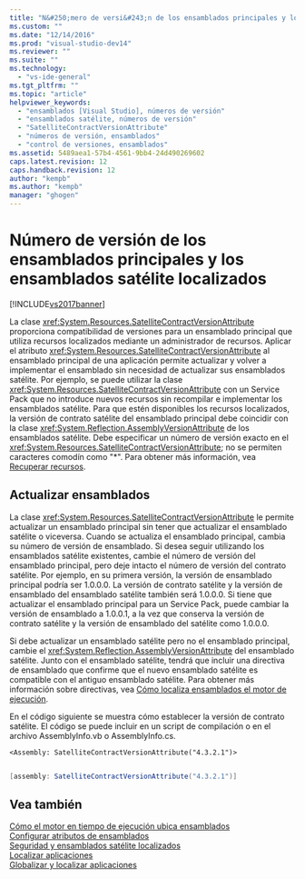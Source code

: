 ```yaml
---
title: "N&#250;mero de versi&#243;n de los ensamblados principales y los ensamblados sat&#233;lite localizados | Microsoft Docs"
ms.custom: ""
ms.date: "12/14/2016"
ms.prod: "visual-studio-dev14"
ms.reviewer: ""
ms.suite: ""
ms.technology: 
  - "vs-ide-general"
ms.tgt_pltfrm: ""
ms.topic: "article"
helpviewer_keywords: 
  - "ensamblados [Visual Studio], números de versión"
  - "ensamblados satélite, números de versión"
  - "SatelliteContractVersionAttribute"
  - "números de versión, ensamblados"
  - "control de versiones, ensamblados"
ms.assetid: 5489aea1-57b4-4561-9bb4-24d490269602
caps.latest.revision: 12
caps.handback.revision: 12
author: "kempb"
ms.author: "kempb"
manager: "ghogen"
---
```

# N&#250;mero de versi&#243;n de los ensamblados principales y los ensamblados sat&#233;lite localizados
[!INCLUDE[vs2017banner](../code-quality/includes/vs2017banner.md)]

La clase <xref:System.Resources.SatelliteContractVersionAttribute> proporciona compatibilidad de versiones para un ensamblado principal que utiliza recursos localizados mediante un administrador de recursos.  Aplicar el atributo <xref:System.Resources.SatelliteContractVersionAttribute> al ensamblado principal de una aplicación permite actualizar y volver a implementar el ensamblado sin necesidad de actualizar sus ensamblados satélite.  Por ejemplo, se puede utilizar la clase <xref:System.Resources.SatelliteContractVersionAttribute> con un Service Pack que no introduce nuevos recursos sin recompilar e implementar los ensamblados satélite.  Para que estén disponibles los recursos localizados, la versión de contrato satélite del ensamblado principal debe coincidir con la clase <xref:System.Reflection.AssemblyVersionAttribute> de los ensamblados satélite.  Debe especificar un número de versión exacto en el <xref:System.Resources.SatelliteContractVersionAttribute>; no se permiten caracteres comodín como "\*".  Para obtener más información, vea [Recuperar recursos](../Topic/Retrieving%20Resources%20in%20Desktop%20Apps.md).  
  
## Actualizar ensamblados  
 La clase <xref:System.Resources.SatelliteContractVersionAttribute> le permite actualizar un ensamblado principal sin tener que actualizar el ensamblado satélite o viceversa.  Cuando se actualiza el ensamblado principal, cambia su número de versión de ensamblado.  Si desea seguir utilizando los ensamblados satélite existentes, cambie el número de versión del ensamblado principal, pero deje intacto el número de versión del contrato satélite.  Por ejemplo, en su primera versión, la versión de ensamblado principal podría ser 1.0.0.0.  La versión de contrato satélite y la versión de ensamblado del ensamblado satélite también será 1.0.0.0.  Si tiene que actualizar el ensamblado principal para un Service Pack, puede cambiar la versión de ensamblado a 1.0.0.1, a la vez que conserva la versión de contrato satélite y la versión de ensamblado del satélite como 1.0.0.0.  
  
 Si debe actualizar un ensamblado satélite pero no el ensamblado principal, cambie el <xref:System.Reflection.AssemblyVersionAttribute> del ensamblado satélite.  Junto con el ensamblado satélite, tendrá que incluir una directiva de ensamblado que confirme que el nuevo ensamblado satélite es compatible con el antiguo ensamblado satélite.  Para obtener más información sobre directivas, vea [Cómo localiza ensamblados el motor de ejecución](../Topic/How%20the%20Runtime%20Locates%20Assemblies.md).  
  
 En el código siguiente se muestra cómo establecer la versión de contrato satélite.  El código se puede incluir en un script de compilación o en el archivo AssemblyInfo.vb o AssemblyInfo.cs.  
  
```vb#  
<Assembly: SatelliteContractVersionAttribute("4.3.2.1")>  
  
```  
  
```c#  
[assembly: SatelliteContractVersionAttribute("4.3.2.1")]  
```  
  
## Vea también  
 [Cómo el motor en tiempo de ejecución ubica ensamblados](../Topic/How%20the%20Runtime%20Locates%20Assemblies.md)   
 [Configurar atributos de ensamblados](../Topic/Setting%20Assembly%20Attributes.md)   
 [Seguridad y ensamblados satélite localizados](../ide/security-and-localized-satellite-assemblies.md)   
 [Localizar aplicaciones](../ide/localizing-applications.md)   
 [Globalizar y localizar aplicaciones](../ide/globalizing-and-localizing-applications.md)